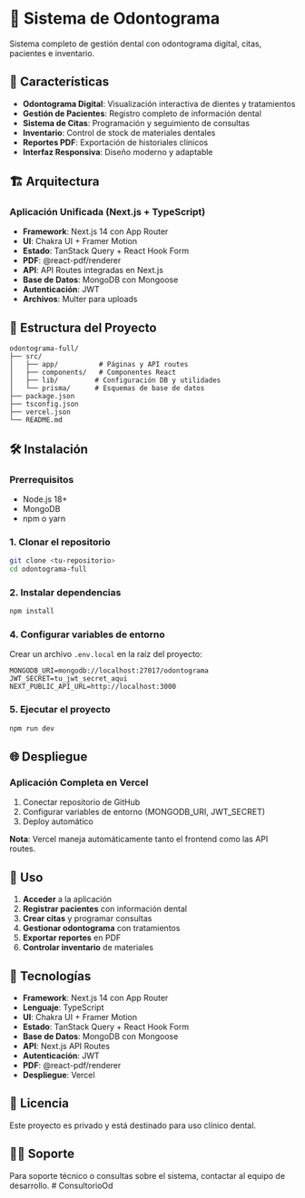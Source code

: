 # 🦷 Sistema de Odontograma

Sistema completo de gestión dental con odontograma digital, citas, pacientes e inventario.

## 🚀 Características

- **Odontograma Digital**: Visualización interactiva de dientes y tratamientos
- **Gestión de Pacientes**: Registro completo de información dental
- **Sistema de Citas**: Programación y seguimiento de consultas
- **Inventario**: Control de stock de materiales dentales
- **Reportes PDF**: Exportación de historiales clínicos
- **Interfaz Responsiva**: Diseño moderno y adaptable

## 🏗️ Arquitectura

### Aplicación Unificada (Next.js + TypeScript)
- **Framework**: Next.js 14 con App Router
- **UI**: Chakra UI + Framer Motion
- **Estado**: TanStack Query + React Hook Form
- **PDF**: @react-pdf/renderer
- **API**: API Routes integradas en Next.js
- **Base de Datos**: MongoDB con Mongoose
- **Autenticación**: JWT
- **Archivos**: Multer para uploads

## 📁 Estructura del Proyecto

```
odontograma-full/
├── src/
│   ├── app/          # Páginas y API routes
│   ├── components/   # Componentes React
│   ├── lib/         # Configuración DB y utilidades
│   └── prisma/      # Esquemas de base de datos
├── package.json
├── tsconfig.json
├── vercel.json
└── README.md
```

## 🛠️ Instalación

### Prerrequisitos
- Node.js 18+
- MongoDB
- npm o yarn

### 1. Clonar el repositorio
```bash
git clone <tu-repositorio>
cd odontograma-full
```

### 2. Instalar dependencias
```bash
npm install
```

### 4. Configurar variables de entorno

Crear un archivo `.env.local` en la raíz del proyecto:
```env
MONGODB_URI=mongodb://localhost:27017/odontograma
JWT_SECRET=tu_jwt_secret_aqui
NEXT_PUBLIC_API_URL=http://localhost:3000
```

### 5. Ejecutar el proyecto

```bash
npm run dev
```

## 🌐 Despliegue

### Aplicación Completa en Vercel
1. Conectar repositorio de GitHub
2. Configurar variables de entorno (MONGODB_URI, JWT_SECRET)
3. Deploy automático

**Nota**: Vercel maneja automáticamente tanto el frontend como las API routes.

## 📱 Uso

1. **Acceder** a la aplicación
2. **Registrar pacientes** con información dental
3. **Crear citas** y programar consultas
4. **Gestionar odontograma** con tratamientos
5. **Exportar reportes** en PDF
6. **Controlar inventario** de materiales

## 🔧 Tecnologías

- **Framework**: Next.js 14 con App Router
- **Lenguaje**: TypeScript
- **UI**: Chakra UI + Framer Motion
- **Estado**: TanStack Query + React Hook Form
- **Base de Datos**: MongoDB con Mongoose
- **API**: Next.js API Routes
- **Autenticación**: JWT
- **PDF**: @react-pdf/renderer
- **Despliegue**: Vercel

## 📄 Licencia

Este proyecto es privado y está destinado para uso clínico dental.

## 👨‍⚕️ Soporte

Para soporte técnico o consultas sobre el sistema, contactar al equipo de desarrollo. # ConsultorioOd
